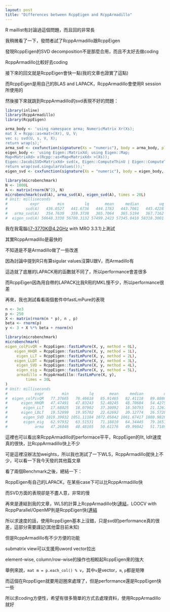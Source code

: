 ```yaml
---
layout: post
title: "Differences between RcppEigen and RcppArmadillo"
---
```


R maillist有討論過這個問題，而且回的非常長

我稍微看了一下，發問者試了RcppArmadillo跟RcppEigen

發現RcppEigen的SVD decomposition不是那麼合用，而且不太好去做coding

RcppArmadillo比較好去coding


接下來的回文就是RcppEigen會快一點(我的文章也證實了這點)

而RcppEigen是用自己的BLAS and LAPACK，RcppArmadillo會使用R session所使用的

然後接下來就跳到RcppArmadillo的svd表現不好的問題：

``` R
library(inline)
library(RcppArmadillo)
library(RcppEigen)

arma_body <- 'using namespace arma; NumericMatrix Xr(Xs); 
mat X = Rcpp::as<mat>(Xr), U, V; 
vec s; svd(U, s, V, X); 
return wrap(s);'
arma_svd <- cxxfunction(signature(Xs = "numeric"), body = arma_body, plugin = "RcppArmadillo")
eigen_body <- 'using Eigen::MatrixXd; using Eigen::Map;
Map<MatrixXd> x(Rcpp::as<Map<MatrixXd> >(Xs));
Eigen::JacobiSVD<MatrixXd> svd(x, Eigen::ComputeThinU | Eigen::ComputeThinV);
return wrap(svd.singularValues());'
eigen_svd <- cxxfunction(signature(Xs = "numeric"), body = eigen_body, plugin = "RcppEigen")

library(microbenchmark)
N <- 1000L
A <- matrix(rnorm(N^2), N)
microbenchmark(svd(A), arma_svd(A), eigen_svd(A), times = 20L)
# Unit: milliseconds
#          expr        min         lq       mean     median         uq        max neval
#        svd(A)   436.0527   441.6736   444.1783   443.7081   445.4228   454.5612    10
#   arma_svd(A)   354.7630   359.3738   365.7064   365.5194   367.7162   383.8402    10
#  eigen_svd(A) 56648.3330 56700.3132 57499.2423 57345.0418 58318.3001 58883.5604    10
```

我在我電腦(i7-3770K@4.2GHz with MRO 3.3.1)上測試

其實RcppArmadillo是最快的

不知道是不是Armadillo做了一些改進

因為討論中提到R只有算sigular values沒算U跟V，而Armadillo有

這造就了底層的LAPACK用的函數就不同了，所以performance會差很多

而RcppEigen因為用自帶的LAPACK比我R用的MKL慢不少，所以performance很差


再來，我也測試看看兩個套件中fastLmPure的表現

``` R
n <- 3e3
p <- 250
X <- matrix(rnorm(n * p), n , p)
beta <- rnorm(p)
y <- 3 + X %*% beta + rnorm(n)

library(microbenchmark)
microbenchmark(
eigen_colPivQR = RcppEigen::fastLmPure(X, y, method = 0L),
    eigen_HHQR = RcppEigen::fastLmPure(X, y, method = 1L),
     eigen_LLT = RcppEigen::fastLmPure(X, y, method = 2L),
    eigen_LLDT = RcppEigen::fastLmPure(X, y, method = 3L),
     eigen_SVD = RcppEigen::fastLmPure(X, y, method = 4L),
     eigen_eig = RcppEigen::fastLmPure(X, y, method = 5L),
     armadillo = RcppArmadillo::fastLmPure(X, y),
         times = 30L
)
# Unit: milliseconds
#            expr        min         lq       mean     median         uq        max neval
#  eigen_colPivQR   77.37665   78.46618   85.91465   82.41118   89.88866  120.38286    30
#      eigen_HHQR   47.47491   47.83243   52.40245   48.70604   54.42752   70.18852    30
#       eigen_LLT   17.68025   18.07902   37.30092   18.50793   21.12671  544.98383    30
#      eigen_LDLT   19.52899   19.95702   22.62692   20.12774   26.57289   36.44651    30
#       eigen_SVD 1019.39032 1051.11184 1072.05842 1061.67417 1080.98286 1201.88356    30
#       eigen_eig   62.97932   63.51531   71.18810   64.34445   79.16513   99.23830    30
#            arma   47.26046   48.48105   50.61176   49.99042   51.71892   57.41407    30
```

這裡也可以看出來RcppArmadillo的performace平平，RcppEigen的llt, ldlt速度真的很快，比RcppArmadillo快上不少

可是這裡沒辦法加weights，所以我也測試了一下WLS，RcppArmadillo就快上不少，可以看一下我今天發的其他篇文章


看了兩個Benchmark之後，總結一下：

RcppEigen有自己的LAPACK，在某些case下可以比RcppArmadillo快

而SVD方面的表現卻是不盡人意，非常的慢

再來是連結到我的文章，WLS的計算上RcppArmadillo快([連結](http://chingchuan-chen.github.io/posts/2016/12/31/weighted-least-square-algorithm)，LOOCV with RcppParallel/OpenMP則是RcppEigen快([連結](http://chingchuan-chen.github.io/posts/2016/12/31/RcppEigen-Work-With-RcppParall)

所以求速度的話，使用RcppEigen基本上沒錯，只是svd的performance真的很差，這部分需要謹記(其他雷目前未知)

但是RcppArmadillo有不少方便的功能

submatrix view可以支援用uword vector拉出

element-wise, column/row-wise的操作也相較起RcppEigen來的強大 

舉例來說，`mat m = p.each_col() % v`，其中`v`是vector，`m`, `p`都是矩陣

而這個在RcppEigen就要用迴圈來處理了，但是performance還是RcppEigen快一些

所以求coding方便性，希望有很多簡單的方式去處理資料，使用RcppArmadillo就好

